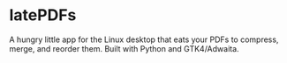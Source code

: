 # IatePDFs
A hungry little app for the Linux desktop that eats your PDFs to compress, merge, and reorder them. Built with Python and GTK4/Adwaita.
